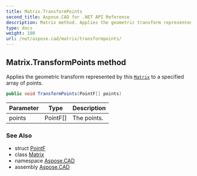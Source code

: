 ```yaml
---
title: Matrix.TransformPoints
second_title: Aspose.CAD for .NET API Reference
description: Matrix method. Applies the geometric transform represented by this Matrix to a specified array of points
type: docs
weight: 180
url: /net/aspose.cad/matrix/transformpoints/
---
```

## Matrix.TransformPoints method

Applies the geometric transform represented by this [`Matrix`](../) to a specified array of points.

```csharp
public void TransformPoints(PointF[] points)
```

| Parameter | Type | Description |
| --- | --- | --- |
| points | PointF[] | The points. |

### See Also

* struct [PointF](../../pointf/)
* class [Matrix](../)
* namespace [Aspose.CAD](../../matrix/)
* assembly [Aspose.CAD](../../../)


